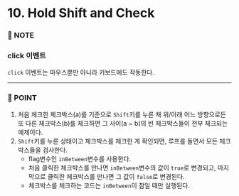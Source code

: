# 10. Hold Shift and Check 

### :pencil: NOTE
### click 이벤트
`click` 이벤트는 마우스뿐만 아니라 키보드에도 작동한다. 


---
### 🌼 POINT
1. 처음 체크한 체크박스(a)를 기준으로 `Shift`키를 누른 채 위/아래 어느 방향으로든 또 다른 체크박스(b)를 체크하면 그 사이(a ~ b)의 빈 체크박스들이 전부 체크되는 예제이다.
2. `Shift`키를 누른 상태이고 체크박스를 체크한 게 확인되면, 루프를 돌면서 모든 체크박스들을 검사한다.
    - flag변수인 `inBetween`변수를 사용한다.
    - 처음 클릭한 체크박스를 만나면 `inBetween`변수의 값이 `true`로 변경되고, 마지막으로 클릭한 체크박스를 만나면 그 값이 `false`로 변경된다.
    - 체크박스를 체크하는 코드는 `inBetween`이 참일 때만 실행된다. 